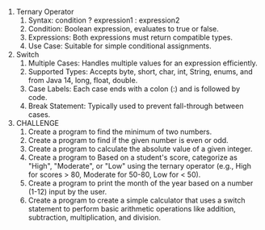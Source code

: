 1. Ternary Operator
   1. Syntax: condition ? expression1 : expression2
   2. Condition: Boolean expression, evaluates to true or false.
   3. Expressions: Both expressions must return compatible types.
   4. Use Case: Suitable for simple conditional assignments.
2. Switch
   1. Multiple Cases: Handles multiple values for an
      expression efficiently.
   2. Supported Types: Accepts byte, short, char, int, String,
      enums, and from Java 14, long, float, double.
   3. Case Labels: Each case ends with a colon (:) and is
      followed by code.
   4. Break Statement: Typically used to prevent fall-through
      between cases.
3. CHALLENGE
   1. Create a program to find the minimum of two numbers.
   2. Create a program to find if the given number is even or odd.
   3. Create a program to calculate the absolute value of a given integer.
   4. Create a program to Based on a student's score, categorize as "High", "Moderate", or "Low" using the ternary operator 
   (e.g., High for scores > 80, Moderate for 50-80, Low for < 50).
   5. Create a program to print the month of the year based on a number (1-12) input by the user.
   6. Create a program to create a simple calculator that uses a switch statement to perform basic arithmetic operations like addition, subtraction, multiplication, and division.
